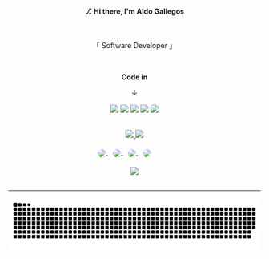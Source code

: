 <link href="https://fonts.googleapis.com/css2?family=Inconsolata:wght@300;600;700;800&family=Roboto+Slab:wght@200&display=swap" rel="stylesheet">

<!--PRESENTACIÓN -->
<div align="center"> 

  #### **⎇ Hi there, I'm Aldo Gallegos**

  <br>

  「 Software Developer 」

</div>

<br>
<!-- LENGUAJES DE PROGRAMACIÓN -->
<div class="container-code" align="center">

  **Code in**

  ↓

  <img align="center" src="https://camo.githubusercontent.com/a0abcbea14168c7aacd352b2c670cbf5185d589a3bbd438756cd22dc740aa706/68747470733a2f2f696d672e736869656c64732e696f2f62616467652f2d48544d4c2d4533344632363f7374796c653d666c61742d737175617265266c6f676f3d48544d4c35266c6f676f436f6c6f723d7768697465" />
  <img align="center"src="https://camo.githubusercontent.com/404c4161e21391af6d3d3d0585e8f6449f0f0875c1239c6bc363d7dcd46d7b6e/68747470733a2f2f696d672e736869656c64732e696f2f62616467652f2d4353532d3135373242363f7374796c653d666c61742d737175617265266c6f676f3d43535333266c6f676f436f6c6f723d7768697465" />
  <img align="center"src="https://camo.githubusercontent.com/853b45542fee148bebfbe055a687fbe46132d042977a0cc64aa04330651e4202/68747470733a2f2f696d672e736869656c64732e696f2f62616467652f2d4a6176615363726970742d4637444631453f7374796c653d666c61742d737175617265266c6f676f3d4a617661536372697074266c6f676f436f6c6f723d7768697465" />
  <img align="center" src="https://camo.githubusercontent.com/7c47c0d734cdcb66a9b86d4abed131865b3a90d920fb9c1d915210e89081eb73/68747470733a2f2f696d672e736869656c64732e696f2f62616467652f2d507974686f6e2d3337373641423f7374796c653d666c61742d737175617265266c6f676f3d507974686f6e266c6f676f436f6c6f723d7768697465" />
  <img align="center" src="https://camo.githubusercontent.com/61066330e9259f8590cca875203aa2f263700dbbb769fb57e2be6128f97e4d92/68747470733a2f2f696d672e736869656c64732e696f2f62616467652f2d432532332d3962333637353f7374796c653d666c61742d737175617265266c6f676f3d637368617270266c6f676f436f6c6f723d7768697465" />
  <br><br><br>
  
</div>

<!-- STATS -->
<div align="center">
  <a href="https://github.com/kleytuus">
  <img height="180em" src="https://github-readme-stats.vercel.app/api?username=kleytuus&show_icons=true&theme=radical&include_all_commits=true&count_private=true"/>
  <img height="180em" src="https://github-readme-stats.vercel.app/api/top-langs/?username=kleytuus&layout=compact&langs_count=7&theme=radical"/>
</div>
<br>

 <!--REDES SOCIALES-->
<div align="center"> 
  <a href="https://discord.gg/uxKpCsdsNf">
  <img align="center" style="margin-left:10px; border-radius:8px;" src="https://cdn.discordapp.com/attachments/974424991288406026/1024852474487648286/discord-kleytus.png" />
  </a>
  <a href="https://www.linkedin.com/in/aldo-gallegos-670454249">
  <img align="center" style="margin-left:10px; border-radius:8px;" src="https://cdn.discordapp.com/attachments/974424991288406026/1024852474126934077/linkedin-kleytus.png" />
  </a>
  <a href="mailto:pedroaldo14@gmail.com?subject=Hola%20Aldo!">
  <img align="center" style="margin-left:10px; border-radius:8px;" src="https://cdn.discordapp.com/attachments/974424991288406026/1024852473665564722/gmail-kleytus.png" />
  </a>
  <a href="https://open.spotify.com/playlist/3QGt1DFdVoDts6i4dunEJM?si=dca4da7a34af4dc5">
  <img align="center" style="margin-right:50px; margin-left:10px;  border-radius:8px;" src="https://cdn.discordapp.com/attachments/974424991288406026/1024852472935759932/spotify-kleytus.png" />
  </a> <br><br>
  <img align="center" height="150" src="https://cdn.discordapp.com/attachments/974424991288406026/1024852682441236531/profile-kleytus-radius.png">

</div>
<br>

---
<!--SNAKE-->
<div class = "snake" align="center">

  ![Snake Animation](https://raw.githubusercontent.com/kleytuus/kleytuus/output/github-contribution-grid-snake.svg)

</div>
  
